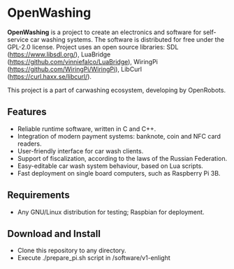 # OpenWashing

**OpenWashing** is a project to create an electronics and software for self-service car washing systems. The software is distributed for free under the GPL-2.0 license. Project uses an open source libraries: SDL (https://www.libsdl.org/), LuaBridge (https://github.com/vinniefalco/LuaBridge), WiringPi (https://github.com/WiringPi/WiringPi), LibCurl (https://curl.haxx.se/libcurl/).

This project is a part of carwashing ecosystem, developing by OpenRobots. 

## Features

- Reliable runtime software, written in C and C++.
- Integration of modern payment systems: banknote, coin and NFC card readers. 
- User-friendly interface for car wash clients.
- Support of fiscalization, according to the laws of the Russian Federation.
- Easy-editable car wash system behaviour, based on Lua scripts.
- Fast deployment on single board computers, such as Raspberry Pi 3B.
    
## Requirements
- Any GNU/Linux distribution for testing; Raspbian for deployment.

## Download and Install
- Clone this repository to any directory.
- Execute ./prepare_pi.sh script in /software/v1-enlight
